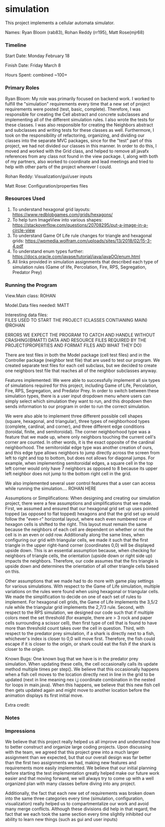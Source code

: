 simulation
====

This project implements a cellular automata simulator.

Names: Ryan Bloom (rab83), Rohan Reddy (rr195), Matt Rose(mjr68)

### Timeline

Start Date: Monday February 18

Finish Date: Friday March 8

Hours Spent: combined ~100+

### Primary Roles
Ryan Bloom: My role was primarily focused on backend work.  I worked to fulfill the "simulation" requirements every time that a new set of project requirements were posted (test, basic, complete).  Therefore, I was responsible for creating the Cell abstract and concrete subclasses and implementing all of the different simulation rules.  I also wrote the tests for these classes.  I was also responsible for creating the Neighbors abstract and subclasses and writing tests for these classes as well.  Furthermore, I took on the responsibility of refactoring, organizing, and dividing our classes into the separate MVC packages, since for the "test" part of this project, we had not divided our classes in this manner. In order to do this, I moved and worked with the Grid class, and helped to remove all javafx references from any class not found in the view package.  I, along with both of my partners, also worked to coordinate and lead meetings and tried to help with other parts of the project wherever I could.      

Rohan Reddy: Visualization/gui/user inputs

Matt Rose: Configuration/properties files

### Resources Used
1) To understand hexagonal grid layouts:  https://www.redblobgames.com/grids/hexagons/
2) To help turn ImageView into various shapes: https://stackoverflow.com/questions/20708295/put-a-image-in-a-circle-view
3) To understand Game Of Life rule changes for triangle and hexagonal grids: https://wpmedia.wolfram.com/uploads/sites/13/2018/02/15-3-4.pdf
4) To understand enum types further: https://docs.oracle.com/javase/tutorial/java/javaOO/enum.html
5) All links provided in simulation assignments that described each type of simulation rules (Game of life, Percolation, Fire, RPS, Segregation, Predator Prey)


### Running the Program

View.Main class: ROHAN

Model.Data files needed: MATT

Interesting data files:  
FILES USED TO START THE PROJECT (CLASSES CONTIANING MAIN) @ROHAN 

ERRORS WE EXPECT THE PROGRAM TO CATCH AND HANDLE WITHOUT CRASHING(@MATT)
DATA AND RESOURCE FILES REQUIRED BY THE PROJECT(PROPERTIES AND FORMAT FILES AND WHAT THEY DO)

There are test files in both the Model package (cell test files) and in the Controller package (neighbor test file) that are used to test our program.  We created separate test files for each cell subclass, but we decided to create one neighbors test file that reaches all of the neighbor subclasses anyway.   

Features implemented: We were able to successfully implement all six types of simulations required for this project, including Game of Life, Percolation, Fire, RPS, Segregation, and Predator Prey.  In order to switch between these simulation types, there is a user input dropdown menu where users can simply select which simulation they want to run, and this dropdown then sends information to our program in order to run the correct simulation.  

We were also able to implement three different possible cell shapes (square, hexagonal, and triangular), three types of neighborhood types (complete, cardinal, and corner), and three different edge conditions (toroidal, finite, and semitoroidal).  The corner neighborhood type was a feature that we made up, where only neighbors touching the current cell's corner are counted.  In other words, it is the exact opposite of the cardinal neighborhood.  The semitoroidal edge type was another creation of ours, and this edge type allows neighbors to jump directly across the screen from left to right and top to bottom, but does not allows for diagonal jumps.  For example, when implementing semitoroidal edges, a square cell in the top left corner would only have 7 neighbors as opposed to 8 because its upper left neighbor does not jump to the bottom right cell in the grid. 

We also implemented several user control features that a user can access while running the simulation.... ROHAN HERE
   

Assumptions or Simplifications:  When designing and creating our simulation project, there were a few assumptions and simplifications that we made.  First, we assumed and ensured that our hexagonal grid set up uses pointed topped (as opposed to flat topped) hexagons and that the grid set up would follow the "even-r" horizontal layout, where each even numbered row of hexagon cells is shifted to the right.  This layout must remain the same because the neighbors of each cell are dependent on whether or not the cell is in an even or odd row.  Additionally along the same lines, when configuring our grid with triangular cells, we made it such that the first triangle in the upper right-hand corner (coordinates 0,0) will be displayed upside down.  This is an essential assumption because, when checking for neighbors of triangle cells, the orientation (upside down or right side up) impacts the neighbors.  Therefore, our code assumes that the firs triangle is upside down and determines the orientation of all other triangle cells based on this.    

Other assumptions that we made had to do more with game play settings for various simulations.  With respect to the Game of Life simulation, multiple variations on the rules were found when using hexagonal or triangular cells.  We made the simplification to decide on one of each set of rules to implement.  For hexagonal cell grids, the Game of Life implements the 3,5/2 rule while the triangular grid implements the 2,7/3 rule.  Second, with respect to the RPS simulation, we designed our code such that if multiple colors meet the set threshold (for example, there are > 3 rock and paper cells surrounding a scissor cell), then first type of cell that is found to have more than threshold count takes over the cell in question.  Third, with respect to the predator prey simulation, if a shark is directly next to a fish, whichever's index is closer to 0,0 will move first.  Therefore, the fish could escape if it is closer to the origin, or shark could eat the fish if the shark is closer to the origin.

Known Bugs: One known bug that we have is in the predator prey simulation.  When updating these cells, the cell occasionally calls its update method multiple times per step().  We believe that this occasionally happens when a fish cell moves to the location directly next in line in the grid to be updated (next in line meaning nex i,j coordinate combination in the nested for loops in main.java).  When this happens, we believe that this new fish cell then gets updated again and might move to another location before the animation displays its first initial move.   

Extra credit:


### Notes


### Impressions
We believe that this project really helped us all improve and understand how to better construct and organize large coding projects.  Upon discussing with the team, we agreed that this project grew into a much larger assignment than we expected, but that our overall design was far better than the first two assignments we had, making new features and requirements more easily implemented.  We believe that our initial planning before starting the test implementation greatly helped make our future work easier and that moving forward, we will always try to come up with a well organized plan with many classes before diving into any project.  

Additionally, the fact that each new set of requirements was broken down into the same three categories every time (simulation, configuration, visualization) really helped us to compartmentalize our work and avoid many merge conflicts.  Although these divisions did help in that regard, the fact that we each took the same section every time slightly inhibited our ability to learn new things (such as gui and user inputs)
